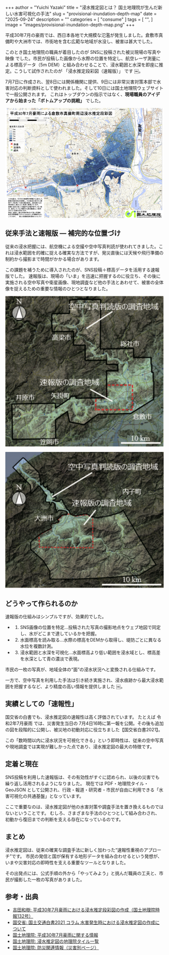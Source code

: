 +++
author = "Yuichi Yazaki"
title = "浸水推定図とは？ 国土地理院が生んだ新しい水害可視化の手法"
slug = "provisional-inundation-depth-map"
date = "2025-09-24"
description = ""
categories = [
    "consume"
]
tags = [
    "",
]
image = "images/provisional-inundation-depth-map.png"
+++

平成30年7月の豪雨では、西日本各地で大規模な氾濫が発生しました。倉敷市真備町や大洲市では、市街地を含む広範な地域が水没し、被害は甚大でした。

このとき国土地理院の職員が着目したのが SNSに投稿された被災現場の写真や映像 でした。市民が投稿した画像から水際の位置を特定し、航空レーザ測量による標高データ（5m DEM）と組み合わせることで、浸水範囲と水深を即座に推定。こうして試作されたのが 「浸水推定段彩図（速報版）」 です ￼。


<!--more-->

7月7日に作成され、翌8日には関係機関に提供、9日には非常災害対策本部で水害対応の判断資料として使われました。そして10日には国土地理院ウェブサイトで一般公開されます。
これはトップダウンの指示ではなく、**現場職員のアイデアから始まった「ボトムアップの挑戦」** でした。

![平成30年7月豪雨による倉敷市真備町周辺浸水推定段彩図](images/provisional-inundation-depth-map.png)



## 従来手法と速報版 ― 補完的な位置づけ

従来の浸水把握には、航空機による空撮や空中写真判読が使われてきました。これは浸水範囲を的確に捉える確実な方法ですが、発災直後には天候や飛行準備の制約から撮影まで時間がかかる場合があります。

この課題を補うために導入されたのが、SNS投稿＋標高データを活用する速報版でした。
速報版は、現場の「いま」を迅速に把握するのに役立ち、その後に実施される空中写真や衛星画像、現地調査など他の手法とあわせて、被害の全体像を捉えるための重要な情報のひとつとなりました。


![愛媛県肱川流域における速報版の調査範囲（赤破線）と空中写真判読版の調査範囲（黒線）](images/調査地域_岡山県.png)

![岡山県高梁川流域における速報版の調査範囲（赤破線）と空中写真判読版の調査範囲（黒線）](images/調査地域_愛媛県.png)


## どうやって作られるのか

速報版の仕組みはシンプルですが、効果的でした。

- 1. SNS画像の位置を特定...投稿された写真の撮影地点をウェブ地図で同定し、水がどこまで達しているかを把握。
- 2. 水面標高を読み取る...水際の標高をDEMから取得し、堤防ごとに異なる水位を複数計測。
- 3. 浸水範囲と水深を可視化...水面標高より低い範囲を浸水域とし、標高差を水深として青の濃淡で表現。

市民の一枚の写真が、地域全体の“面”の浸水状況へと変換される仕組みです。

一方で、空中写真を利用した手法は引き続き実施され、浸水痕跡から最大浸水範囲を把握するなど、より精度の高い情報を提供しました ￼。



## 実績としての「速報性」

国交省の白書でも、浸水推定図の速報性は高く評価されています。
たとえば 令和2年7月豪雨 では、災害発生当日の 7月4日16時に第一報を公開。その後も追加の図を段階的に公開し、被災地の初動対応に役立ちました【国交省白書2021】。

この「数時間以内に浸水状況を可視化できる」という即時性は、従来の空中写真や現地調査では実現が難しかった点であり、浸水推定図の最大の特徴です。


## 定着と現在

SNS投稿を利用した速報版は、その有効性がすぐに認められ、以後の災害でも繰り返し活用されるようになりました。
現在では PDF・地理院タイル・GeoJSON として公開され、行政・報道・研究者・市民が自由に利用できる「水害可視化の共通基盤」となっています。

ここで重要なのは、浸水推定図が他の水害対策や調査手法を置き換えるものではないということです。
むしろ、さまざまな手法のひとつとして組み合わされ、初動から復旧までの判断を支える存在になっているのです。



## まとめ

浸水推定図は、従来の確実な調査手法に新しく加わった“速報性重視のアプローチ”です。
市民の発信と国が保有する地形データを組み合わせるという発想が、いまや災害対応の即時性を支える重要なツールとなりました。

その出発点には、公式手順の外から「やってみよう」と挑んだ職員の工夫と、市民が撮影した一枚の写真がありました。



## 参考・出典

- [吉田和樹: 平成30年7月豪雨における浸水推定段彩図の作成（国土地理院時報132号）](https://www.gsi.go.jp/REPORT/JIHO/vol132-abst-05.html?utm_source=chatgpt.com)  
- [国交省: 国土交通白書2021 コラム 水害発生時における浸水推定図の作成について](https://www.mlit.go.jp/hakusyo/mlit/r03/hakusho/r04/html/nj020c02.html?utm_source=chatgpt.com)  
- [国土地理院: 平成30年7月豪雨に関する情報](https://www.gsi.go.jp/BOUSAI/H30.taihuu7gou.html?utm_source=chatgpt.com)  
- [国土地理院: 浸水推定図の地理院タイル一覧](https://maps.gsi.go.jp/development/ichiran.html#suisui?utm_source=chatgpt.com)  
- [国土地理院: 防災関連情報（災害別ページ）](https://www.gsi.go.jp/BOUSAI/index.html?utm_source=chatgpt.com)  